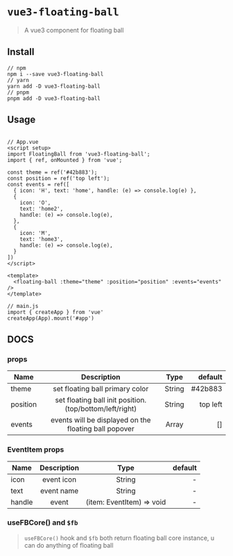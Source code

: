 # `vue3-floating-ball`

> A vue3 component for floating ball

## Install

```
// npm
npm i --save vue3-floating-ball
// yarn
yarn add -D vue3-floating-ball
// pnpm
pnpm add -D vue3-floating-ball
```

## Usage

```

// App.vue
<script setup>
import FloatingBall from 'vue3-floating-ball';
import { ref, onMounted } from 'vue';

const theme = ref('#42b883');
const position = ref('top left');
const events = ref([
  { icon: 'H', text: 'home', handle: (e) => console.log(e) },
  {
    icon: 'O',
    text: 'home2',
    handle: (e) => console.log(e),
  },
  {
    icon: 'M',
    text: 'home3',
    handle: (e) => console.log(e),
  }
])
</script>

<template>
  <floating-ball :theme="theme" :position="position" :events="events" />
</template>

// main.js
import { createApp } from 'vue'
createApp(App).mount('#app')
```

## DOCS

### props

| Name     |                       Description                       |       Type       |  default |
| -------- | :-----------------------------------------------------: | :--------------: | -------: |
| theme    |             set floating ball primary color             |      String      |  #42b883 |
| position | set floating ball init position.(top/bottom/left/right) |      String      | top left |
| events   |  events will be displayed on the floating ball popover  | Array<EventItem> |       [] |

### EventItem props

| Name   | Description |           Type            | default |
| ------ | :---------: | :-----------------------: | ------: |
| icon   | event icon  |          String           |       - |
| text   | event name  |          String           |       - |
| handle |    event    | (item: EventItem) => void |       - |

### useFBCore() and `$fb`

> `useFBCore()` hook and `$fb` both return floating ball core instance, u can do anything of floating ball
